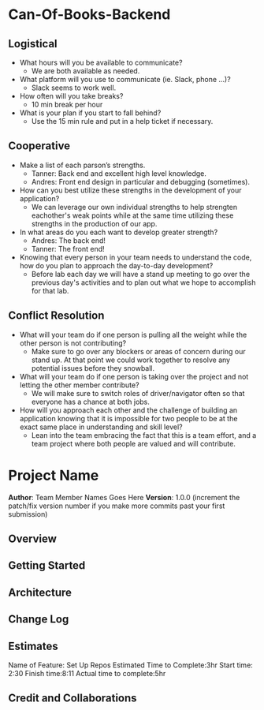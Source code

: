 # Can-Of-Books-Backend

## Logistical

- What hours will you be available to communicate?
  - We are both available as needed.
- What platform will you use to communicate (ie. Slack, phone …)?
  - Slack seems to work well. 
- How often will you take breaks?
  - 10 min break per hour
- What is your plan if you start to fall behind?
  - Use the 15 min rule and put in a help ticket if necessary.

## Cooperative

- Make a list of each parson’s strengths.
  - Tanner: Back end and excellent high level knowledge. 
  - Andres: Front end design in particular and debugging (sometimes).
- How can you best utilize these strengths in the development of your application?
  - We can leverage our own individual strengths to help strengten eachother's weak points while at the same time utilizing these strengths in the production of our app.
- In what areas do you each want to develop greater strength?
  - Andres: The back end!
  - Tanner: The front end!
- Knowing that every person in your team needs to understand the code, how do you plan to approach the day-to-day development?
  - Before lab each day we will have a stand up meeting to go over the previous day's activities and to plan out what we hope to accomplish for that lab. 

## Conflict Resolution

- What will your team do if one person is pulling all the weight while the other person is not contributing?
  - Make sure to go over any blockers or areas of concern during our stand up. At that point we could work together to resolve any potential issues before they snowball.
- What will your team do if one person is taking over the project and not letting the other member contribute?
  - We will make sure to switch roles of driver/navigator often so that everyone has a chance at both jobs.
- How will you approach each other and the challenge of building an application knowing that it is impossible for two people to be at the exact same place in understanding and skill level?
  - Lean into the team embracing the fact that this is a team effort, and a team project where both people are valued and will contribute.

# Project Name

**Author**: Team Member Names Goes Here
**Version**: 1.0.0 (increment the patch/fix version number if you make more commits past your first submission)

## Overview
<!-- Provide a high level overview of what this application is and why you are building it, beyond the fact that it's an assignment for this class. (i.e. What's your problem domain?) -->

## Getting Started
<!-- What are the steps that a user must take in order to build this app on their own machine and get it running? -->

## Architecture
<!-- Provide a detailed description of the application design. What technologies (languages, libraries, etc) you're using, and any other relevant design information. -->

## Change Log
<!-- Use this area to document the iterative changes made to your application as each feature is successfully implemented. Use time stamps. Here's an example:

01-01-2001 4:59pm - Application now has a fully-functional express server, with a GET route for the location resource. -->

## Estimates
Name of Feature: Set Up Repos 
Estimated Time to Complete:3hr
Start time: 2:30 
Finish time:8:11
Actual time to complete:5hr

## Credit and Collaborations
<!-- Give credit (and a link) to other people or resources that helped you build this application. -->
